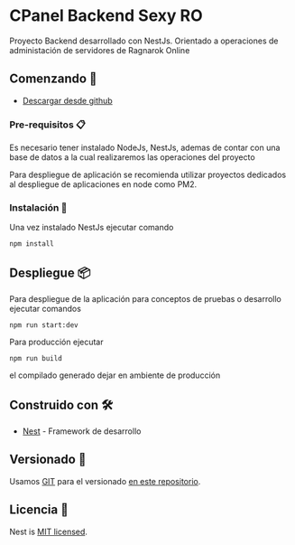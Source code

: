 # CPanel Backend Sexy RO

Proyecto Backend desarrollado con NestJs.
Orientado a operaciones de administación de servidores de Ragnarok Online 

## Comenzando 🚀

+ [Descargar desde github](https://github.com/sebastianchavez/sexy-ro-cpanel/tree/release) 


### Pre-requisitos 📋
Es necesario tener instalado NodeJs, NestJs, ademas de contar con una base de datos a la cual realizaremos las operaciones del proyecto

Para despliegue de aplicación se recomienda utilizar proyectos dedicados al despliegue de aplicaciones en node como PM2. 


### Instalación 🔧

Una vez instalado NestJs ejecutar comando

```
npm install
```


## Despliegue 📦

Para despliegue de la aplicación para conceptos de pruebas o desarrollo ejecutar comandos

```
npm run start:dev
```

Para producción ejecutar

```
npm run build
```

el compilado generado dejar en ambiente de producción

## Construido con 🛠️

* [Nest](https://nestjs.com/) - Framework de desarrollo

## Versionado 📌

Usamos [GIT](https://git-scm.com/) para el versionado [en este repositorio](https://github.com/sebastianchavez/sexy-ro-cpanel).


## Licencia 📄


Nest is [MIT licensed](LICENSE).

